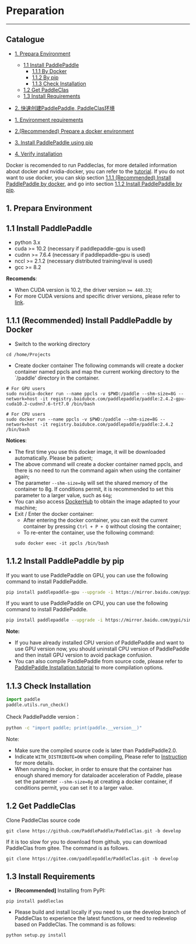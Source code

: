 # Preparation

---
## Catalogue
- [1. Prepara Environment](#1)
  - [1.1 Install PaddlePaddle](#1.1)
    - [1.1.1 By Docker](#1.1.1)
    - [1.1.2 By pip](#1.1.2)
    - [1.1.3 Check Installation](#1.1.3)
  - [1.2 Get PaddleClas](#1.2)
  - [1.3 Install Requirements](#1.3)
- [2. 快速创建PaddlePaddle, PaddleClas环境](#2)


- [1. Environment requirements](#1)
- [2.(Recommended) Prepare a docker environment](#2)
- [3. Install PaddlePaddle using pip](#3)
- [4. Verify installation](#4)

Docker is recomended to run Paddleclas, for more detailed information about docker and nvidia-docker, you can refer to the [tutorial](https://docs.docker.com/get-started/). If you do not want to use docker, you can skip section [1.1.1 (Recommended) Install PaddlePaddle by docker](#1.1.1), and go into section [1.1.2 Install PaddlePaddle by pip](#1.1.2).

<a name="1"></a>

## 1. Prepara Environment

<a name="1.1"></a>

## 1.1 Install PaddlePaddle

- python 3.x
- cuda >= 10.2 (necessary if paddlepaddle-gpu is used)
- cudnn >= 7.6.4 (necessary if paddlepaddle-gpu is used)
- nccl >= 2.1.2 (necessary distributed training/eval is used)
- gcc >= 8.2

**Recomends**:

* When CUDA version is 10.2, the driver version `>= 440.33`;
* For more CUDA versions and specific driver versions, please refer to [link](https://docs.nvidia.com/deploy/cuda-compatibility/index.html).

<a name="1.1.1"></a>

## 1.1.1 (Recommended) Install PaddlePaddle by Docker

* Switch to the working directory

```shell
cd /home/Projects
```

* Create docker container
The following commands will create a docker container named ppcls and map the current working directory to the `/paddle' directory in the container.

```shell
# For GPU users
sudo nvidia-docker run --name ppcls -v $PWD:/paddle --shm-size=8G --network=host -it registry.baidubce.com/paddlepaddle/paddle:2.4.2-gpu-cuda10.2-cudnn7.6-trt7.0 /bin/bash

# For CPU users
sudo docker run --name ppcls -v $PWD:/paddle --shm-size=8G --network=host -it registry.baidubce.com/paddlepaddle/paddle:2.4.2 /bin/bash
```

**Notices**:
* The first time you use this docker image, it will be downloaded automatically. Please be patient;
* The above command will create a docker container named ppcls, and there is no need to run the command again when using the container again;
* The parameter `--shm-size=8g` will set the shared memory of the container to 8g. If conditions permit, it is recommended to set this parameter to a larger value, such as `64g`;
* You can also access [DockerHub](https://hub.Docker.com/r/paddlepaddle/paddle/tags/) to obtain the image adapted to your machine;
* Exit / Enter the docker container:
    * After entering the docker container, you can exit the current container by pressing `Ctrl + P + Q` without closing the container;
    * To re-enter the container, use the following command:
    ```shell
    sudo docker exec -it ppcls /bin/bash
    ```

<a name="1.1.2"></a>

## 1.1.2 Install PaddlePaddle by pip

If you want to use PaddlePaddle on GPU, you can use the following command to install PaddlePaddle.

```bash
pip install paddlepaddle-gpu --upgrade -i https://mirror.baidu.com/pypi/simple
```

If you want to use PaddlePaddle on CPU, you can use the following command to install PaddlePaddle.

```bash
pip install paddlepaddle --upgrade -i https://mirror.baidu.com/pypi/simple
```

**Note:**
* If you have already installed CPU version of PaddlePaddle and want to use GPU version now, you should uninstall CPU version of PaddlePaddle and then install GPU version to avoid package confusion.
* You can also compile PaddlePaddle from source code, please refer to [PaddlePaddle Installation tutorial](http://www.paddlepaddle.org.cn/install/quick) to more compilation options.

<a name="1.1.3"></a>

## 1.1.3 Check Installation

```python
import paddle
paddle.utils.run_check()
```

Check PaddlePaddle version：

```bash
python -c "import paddle; print(paddle.__version__)"
```

Note:
* Make sure the compiled source code is later than PaddlePaddle2.0.
* Indicate `WITH_DISTRIBUTE=ON` when compiling, Please refer to [Instruction](https://www.paddlepaddle.org.cn/documentation/docs/zh/develop/install/Tables.html#id3) for more details.
* When running in docker, in order to ensure that the container has enough shared memory for dataloader acceleration of Paddle, please set the parameter `--shm-size=8g` at creating a docker container, if conditions permit, you can set it to a larger value.

<a name="1.2"></a>

## 1.2 Get PaddleClas

Clone PaddleClas source code

```shell
git clone https://github.com/PaddlePaddle/PaddleClas.git -b develop
```

If it is too slow for you to download from github, you can download PaddleClas from gitee. The command is as follows.

```shell
git clone https://gitee.com/paddlepaddle/PaddleClas.git -b develop
```

<a name="1.3"></a>

## 1.3 Install Requirements

* **[Recommended]** Installing from PyPI:

```shell
pip install paddleclas
```

* Please build and install locally if you need to use the develop branch of PaddleClas to experience the latest functions, or need to redevelop based on PaddleClas. The command is as follows:

```shell
python setup.py install
```
